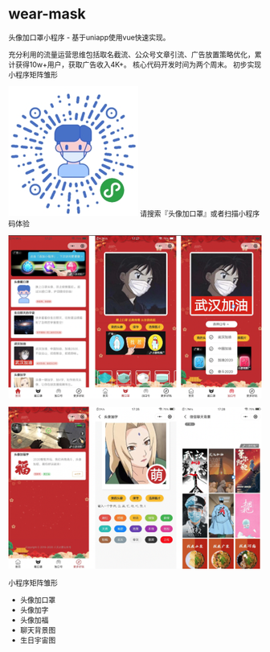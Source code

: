 
# wear-mask
头像加口罩小程序 - 基于uniapp使用vue快速实现。

充分利用的流量运营思维包括取名截流、公众号文章引流、广告放置策略优化，累计获得10w+用户，获取广告收入4K+。
核心代码开发时间为两个周末。
初步实现小程序矩阵雏形

![](https://github.com/zengsuicheng2022/wear-mask/blob/master/readme-images/3.jpg)
请搜索『头像加口罩』或者扫描小程序码体验

![](https://github.com/zengsuicheng2022/wear-mask/blob/master/readme-images/1.png)

![](https://github.com/zengsuicheng2022/wear-mask/blob/master/readme-images/2.png)

小程序矩阵雏形
- 头像加口罩
- 头像加字
- 头像加福
- 聊天背景图
- 生日宇宙图